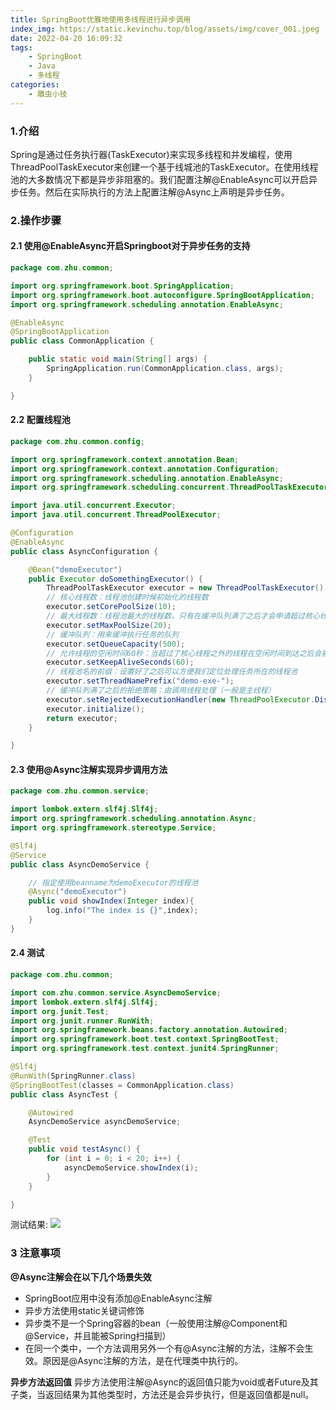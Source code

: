 ```yaml
---
title: SpringBoot优雅地使用多线程进行异步调用
index_img: https://static.kevinchu.top/blog/assets/img/cover_001.jpeg
date: 2022-04-20 16:09:32
tags:
    - SpringBoot
    - Java
    - 多线程
categories:
    - 雕虫小技
---
```

### 1.介绍
Spring是通过任务执行器(TaskExecutor)来实现多线程和并发编程，使用ThreadPoolTaskExecutor来创建一个基于线城池的TaskExecutor。在使用线程池的大多数情况下都是异步非阻塞的。我们配置注解@EnableAsync可以开启异步任务。然后在实际执行的方法上配置注解@Async上声明是异步任务。

### 2.操作步骤

#### 2.1 使用@EnableAsync开启Springboot对于异步任务的支持

```JAVA
package com.zhu.common;

import org.springframework.boot.SpringApplication;
import org.springframework.boot.autoconfigure.SpringBootApplication;
import org.springframework.scheduling.annotation.EnableAsync;

@EnableAsync
@SpringBootApplication
public class CommonApplication {

    public static void main(String[] args) {
        SpringApplication.run(CommonApplication.class, args);
    }

}
```


#### 2.2 配置线程池

```JAVA
package com.zhu.common.config;

import org.springframework.context.annotation.Bean;
import org.springframework.context.annotation.Configuration;
import org.springframework.scheduling.annotation.EnableAsync;
import org.springframework.scheduling.concurrent.ThreadPoolTaskExecutor;

import java.util.concurrent.Executor;
import java.util.concurrent.ThreadPoolExecutor;

@Configuration
@EnableAsync
public class AsyncConfiguration {

    @Bean("demoExecutor")
    public Executor doSomethingExecutor() {
        ThreadPoolTaskExecutor executor = new ThreadPoolTaskExecutor();
        // 核心线程数：线程池创建时候初始化的线程数
        executor.setCorePoolSize(10);
        // 最大线程数：线程池最大的线程数，只有在缓冲队列满了之后才会申请超过核心线程数的线程
        executor.setMaxPoolSize(20);
        // 缓冲队列：用来缓冲执行任务的队列
        executor.setQueueCapacity(500);
        // 允许线程的空闲时间60秒：当超过了核心线程之外的线程在空闲时间到达之后会被销毁
        executor.setKeepAliveSeconds(60);
        // 线程池名的前缀：设置好了之后可以方便我们定位处理任务所在的线程池
        executor.setThreadNamePrefix("demo-exe-");
        // 缓冲队列满了之后的拒绝策略：由调用线程处理（一般是主线程）
        executor.setRejectedExecutionHandler(new ThreadPoolExecutor.DiscardPolicy());
        executor.initialize();
        return executor;
    }

}
```


#### 2.3 使用@Async注解实现异步调用方法

```JAVA
package com.zhu.common.service;

import lombok.extern.slf4j.Slf4j;
import org.springframework.scheduling.annotation.Async;
import org.springframework.stereotype.Service;

@Slf4j
@Service
public class AsyncDemoService {

    // 指定使用beanname为demoExecutor的线程池
    @Async("demoExecutor")
    public void showIndex(Integer index){
        log.info("The index is {}",index);
    }
}

```

#### 2.4 测试

```JAVA
package com.zhu.common;

import com.zhu.common.service.AsyncDemoService;
import lombok.extern.slf4j.Slf4j;
import org.junit.Test;
import org.junit.runner.RunWith;
import org.springframework.beans.factory.annotation.Autowired;
import org.springframework.boot.test.context.SpringBootTest;
import org.springframework.test.context.junit4.SpringRunner;

@Slf4j
@RunWith(SpringRunner.class)
@SpringBootTest(classes = CommonApplication.class)
public class AsyncTest {

    @Autowired
    AsyncDemoService asyncDemoService;

    @Test
    public void testAsync() {
        for (int i = 0; i < 20; i++) {
            asyncDemoService.showIndex(i);
        }
    }

}

```
测试结果:
![](https://static.kevinchu.top/blog/public/20220526165712.png)

### 3 注意事项

**@Async注解会在以下几个场景失效**
- SpringBoot应用中没有添加@EnableAsync注解
- 异步方法使用static关键词修饰
- 异步类不是一个Spring容器的bean（一般使用注解@Component和@Service，并且能被Spring扫描到）
- 在同一个类中，一个方法调用另外一个有@Async注解的方法，注解不会生效。原因是@Async注解的方法，是在代理类中执行的。

**异步方法返回值**
异步方法使用注解@Async的返回值只能为void或者Future及其子类，当返回结果为其他类型时，方法还是会异步执行，但是返回值都是null。
